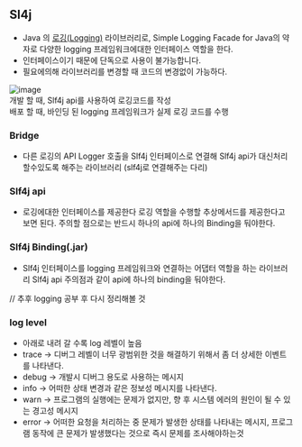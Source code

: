 ## Sl4j
- Java 의 [로깅(Logging)](https://github.com/GukSense/TIL/blob/main/CS/Etc/Logging.md) 라이브러리로, Simple Logging Facade for Java의 약자로 다양한 logging 프레임워크에대한 인터페이스 역할을 한다.
- 인터페이스이기 때문에 단독으로 사용이 불가능합니다.
- 필요에의해 라이브러리를 변경할 때 코드의 변경없이 가능하다.

![image](https://github.com/GukSense/TIL/assets/101082667/318f2a75-4c4d-4856-a24f-0e45b0028cd3)
<br>
개발 할 때, Slf4j api를 사용하여 로깅코드를 작성
<br>
배포 할 때, 바인딩 된 logging 프레임워크가 실제 로깅 코드를 수행
<br>
### Bridge
- 다른 로깅의 API Logger 호출을 Slf4j 인터페이스로 연결해 Slf4j api가 대신처리할수있도록 해주는 라이브러리 (slf4j로 연결해주는 다리)
### Slf4j api
- 로깅에대한 인터페이스를 제공한다 로깅 역할을 수행할 추상메서드를 제공한다고 보면 된다. 주의할 점으로는 반드시 하나의 api에 하나의 Binding을 둬야한다.
### Slf4j Binding(.jar)
- Slf4j 인터페이스를 logging 프레임워크와 연결하는 어댑터 역할을 하는 라이브러리 Slf4j api 주의점과 같이 api에 하나의 binding을 둬야한다.

// 추후 logging 공부 후 다시 정리해볼 것

### log level 
- 아래로 내려 갈 수록 log 레벨이 높음
- trace -> 디버그 레벨이 너무 광범위한 것을 해결하기 위해서 좀 더 상세한 이벤트를 나타낸다.
- debug -> 개발시 디버그 용도로 사용하는 메시지
- info -> 어떠한 상태 변경과 같은 정보성 메시지를 나타낸다.
- warn -> 프로그램의 실행에는 문제가 없지만, 향 후 시스템 에러의 원인이 될 수 있는 경고성 메시지
- error -> 어떠한 요청을 처리하는 중 문제가 발생한 상태를 나타내는 메시지, 프로그램 동작에 큰 문제가 발생했다는 것으로 즉시 문제를 조사해야하는것
  
